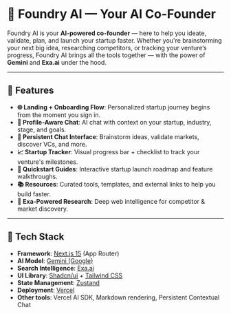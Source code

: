 
# 🧠 Foundry AI — Your AI Co-Founder  

Foundry AI is your **AI-powered co-founder** — here to help you ideate, validate, plan, and launch your startup faster. Whether you're brainstorming your next big idea, researching competitors, or tracking your venture’s progress, Foundry AI brings all the tools together — with the power of **Gemini** and **Exa.ai** under the hood.

---

## 🚀 Features

- **🌐 Landing + Onboarding Flow**: Personalized startup journey begins from the moment you sign in.
- **👤 Profile-Aware Chat**: AI chat with context on your startup, industry, stage, and goals.
- **💬 Persistent Chat Interface**: Brainstorm ideas, validate markets, discover VCs, and more.
- **📈 Startup Tracker**: Visual progress bar + checklist to track your venture's milestones.
- **🚀 Quickstart Guides**: Interactive startup launch roadmap and feature walkthroughs.
- **📚 Resources**: Curated tools, templates, and external links to help you build faster.
- **🔎 Exa-Powered Research**: Deep web intelligence for competitor & market discovery.

---

## 🧱 Tech Stack

- **Framework**: [Next.js 15](https://nextjs.org/docs) (App Router)
- **AI Model**: [Gemini (Google)](https://deepmind.google/technologies/gemini/)
- **Search Intelligence**: [Exa.ai](https://exa.ai/)
- **UI Library**: [Shadcn/ui](https://ui.shadcn.com/) + [Tailwind CSS](https://tailwindcss.com/)
- **State Management**: [Zustand](https://zustand-demo.pmnd.rs/)
- **Deployment**: [Vercel](https://vercel.com/)
- **Other tools**: Vercel AI SDK, Markdown rendering, Persistent Contextual Chat

